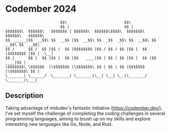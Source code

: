 # Codember 2024

                            $$\                         $$\                           
                            $$ |                        $$ |                          
    $$$$$$$\  $$$$$$\   $$$$$$$ | $$$$$$\  $$$$$$\$$$$\  $$$$$$$\   $$$$$$\   $$$$$$\  
    $$  _____|$$  __$$\ $$  __$$ |$$  __$$\ $$  _$$  _$$\ $$  __$$\ $$  __$$\ $$  __$$\ 
    $$ /      $$ /  $$ |$$ /  $$ |$$$$$$$$ |$$ / $$ / $$ |$$ |  $$ |$$$$$$$$ |$$ |  \__|
    $$ |      $$ |  $$ |$$ |  $$ |$$   ____|$$ | $$ | $$ |$$ |  $$ |$$   ____|$$ |      
    \$$$$$$$\ \$$$$$$  |\$$$$$$$ |\$$$$$$$\ $$ | $$ | $$ |$$$$$$$  |\$$$$$$$\ $$ |      
    \_______| \______/  \_______| \_______|\__| \__| \__|\_______/  \_______|\___|

## Description

Taking advantage of midudev's fantastic initiative (https://codember.dev/), I’ve set myself the challenge of completing the coding challenges in several programming languages, aiming to brush up on my skills and explore interesting new languages like Go, Node, and Rust.
